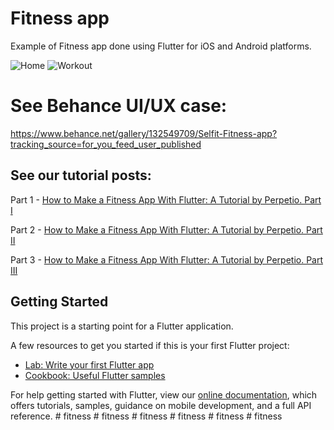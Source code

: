 # Fitness app

Example of Fitness app done using Flutter for iOS and Android platforms.

![Home](https://github.com/perpetio/fitness/blob/master/examples/Home.png?raw=true) ![Workout](https://github.com/perpetio/fitness/blob/master/examples/Workout_1.png?raw=true)

# See Behance UI/UX case:
https://www.behance.net/gallery/132549709/Selfit-Fitness-app?tracking_source=for_you_feed_user_published

## See our tutorial posts:

Part 1 - [How to Make a Fitness App With Flutter: A Tutorial by Perpetio. Part I](https://perpet.io/blog/how-to-build-a-clubhouse-clone-app-with-flutter-a-tutorial-by-perpetio-part-1/)

Part 2 - [How to Make a Fitness App With Flutter: A Tutorial by Perpetio. Part II](https://perpet.io/blog/how-to-make-a-fitness-app-with-flutter-a-tutorial-by-perpetio-part-ii/)

Part 3 - [How to Make a Fitness App With Flutter: A Tutorial by Perpetio. Part III](https://perpet.io/blog/how-to-make-a-fitness-app-with-flutter-a-tutorial-by-perpetio-part-iii/)


## Getting Started

This project is a starting point for a Flutter application.

A few resources to get you started if this is your first Flutter project:

- [Lab: Write your first Flutter app](https://flutter.dev/docs/get-started/codelab)
- [Cookbook: Useful Flutter samples](https://flutter.dev/docs/cookbook)

For help getting started with Flutter, view our
[online documentation](https://flutter.dev/docs), which offers tutorials,
samples, guidance on mobile development, and a full API reference.
#   f i t n e s s  
 #   f i t n e s s  
 #   f i t n e s s  
 #   f i t n e s s  
 #   f i t n e s s  
 #   f i t n e s s  
 